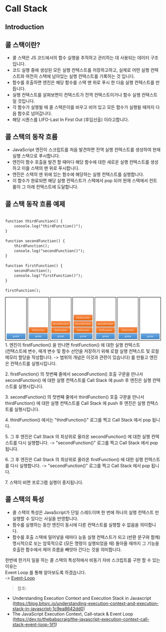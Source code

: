 # Call Stack
## Introduction

## 콜 스택이란?
* 콜 스택은 JS 코드에서의 함수 실행을 추적하고 관리하는 데 사용되는 데이터 구조입니다.
* 코드 실행 중에 생성된 모든 실행 컨텍스트를 저장하고하고, 실제로 어떤 실행 컨텍스트와 여전히 스택에 남아있는 실행 컨텍스트를 기록하는 것 입니다.
* 함수를 호출하면 엔진은 해당 함수를 스택 맨 위로 푸시 한 다음 실행 컨텍스트를 만듭니다.
* 실행 컨텍스트를 살펴보면이 컨텍스트가 전역 컨텍스트이거나 함수 실행 컨텍스트 일 것입니다.
* 각 함수가 실행될 때 콜 스택은이를 비우고 비어 있고 모든 함수가 실행될 때까지 다음 함수로 넘어갑니다.
* 해당 시퀀스를 LIFO-Last In First Out (후입선출) 이라고합니다.

## 콜 스택의 동작 흐름
* JavaScript 엔진이 스크립트를 처음 발견하면 전역 실행 컨텍스트를 생성하여 현재 실행 스택으로 푸시합니다. 
* 엔진이 함수 호출을 발견 할 때마다 해당 함수에 대한 새로운 실행 컨텍스트를 생성하고 이를 스택의 맨 위로 푸시합니다.
* 엔진은 스택의 맨 위에 있는 함수에 해당하는 실행 컨텍스트를 실행합니다.
* 이 함수가 완료되면 해당 실행 컨텍스트가 스택에서 pop 되어 현재 스택에서 컨트롤이 그 아래 컨텍스트에 도달합니다.

## 콜 스택 동작 흐름 예제
```

function thirdFunction() {
    console.log("thirdFunction()");
}

function secondFunction() {
    thirdFunction();
    console.log("secondFunction()");
}

function firstFunction() {
    secondFunction();
    console.log("firstFunction()");
}

firstFunction();
```
![Stack-Flow](https://github.com/dev-angelo/DevTips-FrontEnd/blob/master/Call-Stack/images/stack_flow.png)
1\. 엔진이 firstFunction() 을 만나면 firstFunction() 에 대한 실행 컨텍스트<br>
(컨텍스트에 변수, 매개 변수 및 함수 선언을 저장하기 위해 로컬 실행 컨텍스트 및 로컬 메모리 할당을 작성합니다. -> 범위의 개념은 이것과 관련이 있습니다) 를 만들고 엔진은 컨텍스트를 실행시킵니다.

2\. firstFunction() 의 첫번째 줄에서 secondFunction() 호출 구문을 만나서 secondFunction() 에 대한 실행 컨텍스트를 Call Stack 에 push 후 엔진은 실행 컨텍스트를 실행시킵니다.

3\. secondFunction() 의 첫번째 줄에서 thirdFunction() 호출 구문을 만나서 thirdFunction() 에 대한 실행 컨텍스트를 Call Stack 에 push 후 엔진은 실행 컨텍스트를 실행시킵니다.

4\. thirdFunction() 에서는 "thirdFunction()" 로그를 찍고 Call Stack 에서 pop 됩니다.

5\. 그 후 엔진은 Call Stack 의 최상위로 올라온 secondFunction() 에 대한 실행 컨텍스트를 다시 실행합니다. -> "secondFunction()" 로그를 찍고 Call Stack 에서 pop 됩니다.

6\. 그 후 엔진은 Call Stack 의 최상위로 올라온 firstFunction() 에 대한 실행 컨텍스트를 다시 실행합니다. -> "secondFunction()" 로그를 찍고 Call Stack 에서 pop 됩니다.

7\. 스택이 비면 프로그램 실행이 중지됩니다.

## 콜 스택의 특성
* 콜 스택의 특성은 JavaScript가 단일 스레드이며 한 번에 하나의 실행 컨텍스트 만 실행할 수 있다는 사실을 반영합니다.
* 함수를 실행하는 동안 엔진이 동시에 다른 컨텍스트를 실행할 수 없음을 의미합니다. 
* 함수를 호출 스택에 밀어넣을 때마다 능동 실행 컨텍스트가 되고 (반환 문구와 함께) 명시적으로 또는 암묵적으로 (모든 명령이 실행되었을 때) 돌아올 때까지 그 기능을 호출한 함수에서 제어 흐름을 빼앗아 간다는 것을 의미합니다.

한번에 한가지 일을 하는 콜 스택의 특성하에서 비동기 자바 스크립트를 구현 할 수 있는 이유는<br>
Event Loop 를 통해 알아보도록 하겠습니다.<br>
-> [Event-Loop](https://github.com/dev-angelo/DevTips-FrontEnd/tree/master/Event-Loop)

> 참조:
* Understanding Execution Context and Execution Stack in Javascript (https://blog.bitsrc.io/understanding-execution-context-and-execution-stack-in-javascript-1c9ea8642dd0)
* The JavaScript Execution Context, Call-stack & Event Loop (https://dev.to/thebabscraig/the-javascript-execution-context-call-stack-event-loop-1if1)
